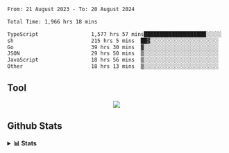<!--START_SECTION:waka-->

```txt
From: 21 August 2023 - To: 20 August 2024

Total Time: 1,966 hrs 18 mins

TypeScript                 1,577 hrs 57 mins████████████████████░░░░░   80.25 %
sh                         215 hrs 5 mins  ██▓░░░░░░░░░░░░░░░░░░░░░░   10.94 %
Go                         39 hrs 30 mins  ▓░░░░░░░░░░░░░░░░░░░░░░░░   02.01 %
JSON                       29 hrs 50 mins  ▒░░░░░░░░░░░░░░░░░░░░░░░░   01.52 %
JavaScript                 18 hrs 56 mins  ▒░░░░░░░░░░░░░░░░░░░░░░░░   00.96 %
Other                      18 hrs 13 mins  ▒░░░░░░░░░░░░░░░░░░░░░░░░   00.93 %
```

<!--END_SECTION:waka-->

## Tool
<p align="center">
  <a href="https://github.com/chaninlaw">
    <img src="https://skillicons.dev/icons?i=js,typescript,express,nodejs,react,next,postgres,mongodb,html,css,styledcomponents,tailwind,materialui,figma,git,github&perline=8" />
  </a>
</p>

## Github Stats
<details close>
  <summary><b>📊 Stats</b></summary>
  <div align = "center">
    
<picture>
  <source
    srcset="https://github-readme-stats.vercel.app/api?username=chaninlaw&show_icons=true&theme=dark"
    media="(prefers-color-scheme: dark)"
  />
  <source
    srcset="https://github-readme-stats.vercel.app/api?username=chaninlaw&show_icons=true"
    media="(prefers-color-scheme: light), (prefers-color-scheme: no-preference)"
  />
  <img src="https://github-readme-stats.vercel.app/api?username=chaninlaw&show_icons=true" />
</picture>
    
<picture>
  <source
    srcset="https://github-readme-stats.vercel.app/api/top-langs/?username=chaninlaw&layout=donut&theme=dark"
    media="(prefers-color-scheme: dark)"
  />
  <source
    srcset="https://github-readme-stats.vercel.app/api/top-langs/?username=chaninlaw&layout=donut"
    media="(prefers-color-scheme: light), (prefers-color-scheme: no-preference)"
  />
  <img src="https://github-readme-stats.vercel.app/api/top-langs/?username=chaninlaw&layout=donut" />
</picture>
    
  </div>
  
</details>

